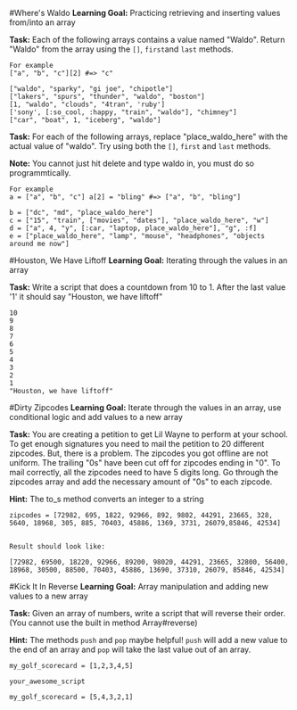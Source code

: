 #Where's Waldo
**Learning Goal:** Practicing retrieving and inserting values from/into an array

**Task:** Each of the following arrays contains a value named "Waldo".  Return "Waldo" from the array using the `[]`, `first`and `last` methods.

```
For example
["a", "b", "c"][2] #=> "c"

["waldo", "sparky", "gi joe", "chipotle"]
["lakers", "spurs", "thunder", "waldo", "boston"]
[1, "waldo", "clouds", "4tran", 'ruby']
['sony', [:so_cool, :happy, "train", "waldo"], "chimney"]
["car", "boat", 1, "iceberg", "waldo"]
```

**Task:** For each of the following arrays, replace "place_waldo_here" with the actual value of "waldo".  Try using both the `[]`, `first` and `last` methods.

**Note:** You cannot just hit delete and type waldo in, you must do so programmtically.

```
For example
a = ["a", "b", "c"] a[2] = "bling" #=> ["a", "b", "bling"]

b = ["dc", "md", "place_waldo_here"]
c = ["15", "train", ["movies", "dates"], "place_waldo_here", "w"]
d = ["a", 4, "y", [:car, "laptop, place_waldo_here"], "g", :f]
e = ["place_waldo_here", "lamp", "mouse", "headphones", "objects around me now"]
```

#Houston, We Have Liftoff
**Learning Goal:** Iterating through the values in an array

**Task:** Write a script that does a countdown from 10 to 1.  After the last value '1' it should say "Houston, we have liftoff"

```
10
9
8
7
6
5
4
3
2
1
"Houston, we have liftoff"
```

#Dirty Zipcodes
**Learning Goal:** Iterate through the values in an array, use conditional logic and add values to a new array

**Task:** You are creating a petition to get Lil Wayne to perform at your school.  To get enough signatures you need to mail the petition to 20 different zipcodes.  But, there is a problem.  The zipcodes you got offline are not uniform.  The trailing "0s" have been cut off for zipcodes ending in "0".  To mail correctly, all the zipcodes need to have 5 digits long.  Go through the zipcodes array and add the necessary amount of "0s" to each zipcode.

**Hint:** The to_s method converts an integer to a string

```
zipcodes = [72982, 695, 1822, 92966, 892, 9802, 44291, 23665, 328, 5640, 18968, 305, 885, 70403, 45886, 1369, 3731, 26079,85846, 42534]


Result should look like:

[72982, 69500, 18220, 92966, 89200, 98020, 44291, 23665, 32800, 56400, 18968, 30500, 88500, 70403, 45886, 13690, 37310, 26079, 85846, 42534]
```


#Kick It In Reverse
**Learning Goal:** Array manipulation and adding new values to a new array

**Task:** Given an array of numbers, write a script that will reverse their order. (You cannot use the built in method Array#reverse)

**Hint:** The methods `push` and `pop` maybe helpful!  `push` will add a new value to the end of an array and `pop` will take the last value out of an array.

```
my_golf_scorecard = [1,2,3,4,5]

your_awesome_script

my_golf_scorecard = [5,4,3,2,1]
```





